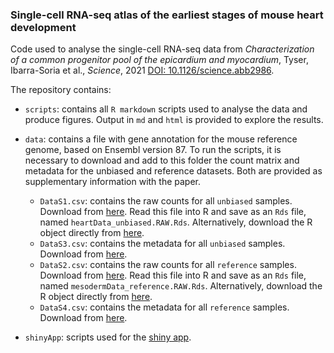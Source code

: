 ### Single-cell RNA-seq atlas of the earliest stages of mouse heart development

Code used to analyse the single-cell RNA-seq data from *Characterization of a common progenitor pool of the epicardium and myocardium*, Tyser, Ibarra-Soria et al., *Science*, 2021 [DOI: 10.1126/science.abb2986](https://doi.org/10.1126/science.abb2986).

The repository contains:

- `scripts`: contains all `R markdown` scripts used to analyse the data and produce figures. Output in `md` and `html` is provided to explore the results.

- `data`:  contains a file with gene annotation for the mouse reference genome, based on Ensembl version 87. To run the scripts, it is necessary to download and add to this folder the count matrix and metadata for the unbiased and reference datasets. Both are provided as supplementary information with the paper.
    + `DataS1.csv`: contains the raw counts for all `unbiased` samples. Download from [here](https://science.sciencemag.org/highwire/filestream/755147/field_highwire_adjunct_files/0/abb2986_DataS1.csv). Read this file into R and save as an `Rds` file, named `heartData_unbiased.RAW.Rds`. Alternatively, download the R object directly from [here](https://content.cruk.cam.ac.uk/jmlab/mouseEmbryonicHeartAtlas/heartData_unbiased.RAW.Rds).
    + `DataS3.csv`: contains the metadata for all `unbiased` samples. Download from [here](https://science.sciencemag.org/highwire/filestream/755147/field_highwire_adjunct_files/2/abb2986_DataS3.csv).
    + `DataS2.csv`: contains the raw counts for all `reference` samples. Download from [here](https://science.sciencemag.org/highwire/filestream/755147/field_highwire_adjunct_files/1/abb2986_DataS2.csv). Read this file into R and save as an `Rds` file, named `mesodermData_reference.RAW.Rds`. Alternatively, download the R object directly from [here](https://content.cruk.cam.ac.uk/jmlab/mouseEmbryonicHeartAtlas/mesodermData_reference.RAW.Rds).
    + `DataS4.csv`: contains the metadata for all `reference` samples. Download from [here](https://science.sciencemag.org/highwire/filestream/755147/field_highwire_adjunct_files/3/abb2986_DataS4.csv).

- `shinyApp`: scripts used for the [shiny app](https://marionilab.cruk.cam.ac.uk/heartAtlas/).
